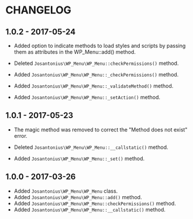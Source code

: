 # CHANGELOG

## 1.0.2 - 2017-05-24

* Added option to indicate methods to load styles and scripts by passing them as attributes in the WP_Menu::add() method.

* Deleted `Josantonius\WP_Menu\WP_Menu::checkPermissions()` method.

* Added `Josantonius\WP_Menu\WP_Menu::_checkPermissions()` method.
* Added `Josantonius\WP_Menu\WP_Menu::_validateMethod()` method.
* Added `Josantonius\WP_Menu\WP_Menu::_setAction()` method.

## 1.0.1 - 2017-05-23

* The magic method was removed to correct the "Method does not exist" error.

* Deleted `Josantonius\WP_Menu\WP_Menu::__callstatic()` method.

* Added `Josantonius\WP_Menu\WP_Menu::_set()` method.

## 1.0.0 - 2017-03-26

* Added `Josantonius\WP_Menu\WP_Menu` class.
* Added `Josantonius\WP_Menu\WP_Menu::add()` method.
* Added `Josantonius\WP_Menu\WP_Menu::checkPermissions()` method.
* Added `Josantonius\WP_Menu\WP_Menu::__callstatic()` method.